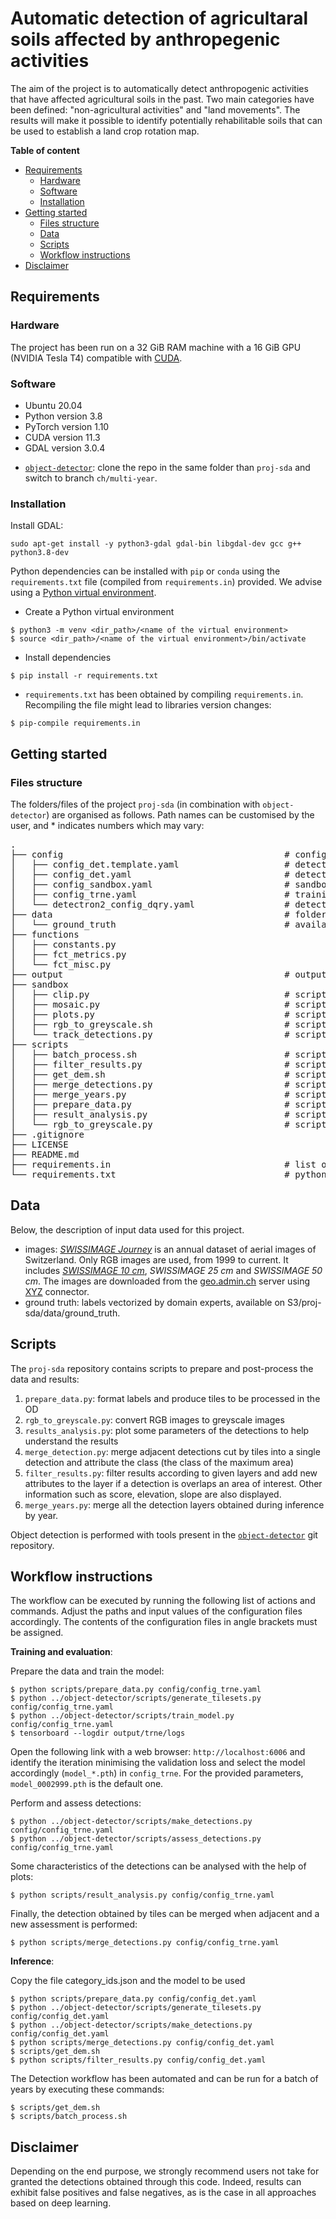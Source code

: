 # Automatic detection of agricultaral soils affected by anthropegenic activities

The aim of the project is to automatically detect anthropogenic activities that have affected agricultural soils in the past. Two main categories have been defined: "non-agricultural activities" and "land movements". The results will make it possible to identify potentially rehabilitable soils that can be used to establish a land crop rotation map. <br>

**Table of content**

- [Requirements](#requirements)
    - [Hardware](#hardware)
    - [Software](#software)
    - [Installation](#installation)
- [Getting started](#getting-started)
    - [Files structure](#files-structure)
    - [Data](#data)
    - [Scripts](#scripts)
    - [Workflow instructions](#workflow-instructions)
- [Disclaimer](#disclaimer)


## Requirements

### Hardware

The project has been run on a 32 GiB RAM machine with a 16 GiB GPU (NVIDIA Tesla T4) compatible with [CUDA](https://detectron2.readthedocs.io/en/latest/tutorials/install.html). 


### Software

- Ubuntu 20.04
- Python version 3.8 
- PyTorch version 1.10
- CUDA version 11.3
- GDAL version 3.0.4
<!-- - `object-detector` version [2.1.0](https://github.com/swiss-territorial-data-lab/object-detector/releases/tag/v.2.1.0)  -->
- [`object-detector`](https://github.com/swiss-territorial-data-lab/object-detector): clone the repo in the same folder than `proj-sda` and switch to branch `ch/multi-year`. 

### Installation

Install GDAL:

```
sudo apt-get install -y python3-gdal gdal-bin libgdal-dev gcc g++ python3.8-dev
```

Python dependencies can be installed with `pip` or `conda` using the `requirements.txt` file (compiled from `requirements.in`) provided. We advise using a [Python virtual environment](https://docs.python.org/3/library/venv.html).

- Create a Python virtual environment
```
$ python3 -m venv <dir_path>/<name of the virtual environment>
$ source <dir_path>/<name of the virtual environment>/bin/activate
```

- Install dependencies
```
$ pip install -r requirements.txt
```

- `requirements.txt` has been obtained by compiling `requirements.in`. Recompiling the file might lead to libraries version changes:
```
$ pip-compile requirements.in
```

## Getting started

### Files structure

The folders/files of the project `proj-sda` (in combination with `object-detector`) are organised as follows. Path names can be customised by the user, and * indicates numbers which may vary:

<pre>.
├── config                                          # configurations files folder
│   ├── config_det.template.yaml                    # detection workflow template
│   ├── config_det.yaml                             # detection workflow
│   ├── config_sandbox.yaml                         # sandbox workflow
│   ├── config_trne.yaml                            # training and evaluation workflow
│   └── detectron2_config_dqry.yaml                 # detectron 2
├── data                                            # folder containing the input data
│   └── ground_truth                                # available on S3/proj-sda/data/ground_truth
├── functions
│   ├── constants.py                  
│   ├── fct_metrics.py                             
│   └── fct_misc.py                                
├── output                                          # outputs folders
├── sandbox
│   ├── clip.py                                     # script clipping detections to the AoI
│   ├── mosaic.py                                   # script doing image mosaic
│   ├── plots.py                                    # script plotting figures
│   ├── rgb_to_greyscale.sh                         # script converting RGB images to greyscale images
│   └── track_detections.py                         # script tracking the detections in multiple years dataset 
├── scripts
│   ├── batch_process.sh                            # script to execute several commands
│   ├── filter_results.py                           # script filtering detections
│   ├── get_dem.sh                                  # script downloading swiss DEM and converting it to EPSG:2056
│   ├── merge_detections.py                         # script merging adjacent detections and attributing class
│   ├── merge_years.py                              # script merging all year detections layers
│   ├── prepare_data.py                             # script preparing data to be processed by the object-detector scripts
│   ├── result_analysis.py                          # script plotting some parameters
│   └── rgb_to_greyscale.py                         # script converting RGB images to greyscale images
├── .gitignore                                      
├── LICENSE
├── README.md                                      
├── requirements.in                                 # list of python libraries required for the project
└── requirements.txt                                # python dependencies compiled from requirements.in file
</pre>


## Data

Below, the description of input data used for this project. 

- images: [_SWISSIMAGE Journey_](https://www.swisstopo.admin.ch/en/maps-data-online/maps-geodata-online/journey-through-time-images.html) is an annual dataset of aerial images of Switzerland. Only RGB images are used, from 1999 to current. It includes [_SWISSIMAGE 10 cm_](https://www.swisstopo.admin.ch/fr/geodata/images/ortho/swissimage10.html), _SWISSIMAGE 25 cm_ and _SWISSIMAGE 50 cm_. The images are downloaded from the [geo.admin.ch](https://www.geo.admin.ch/fr) server using [XYZ](https://developers.planet.com/docs/planetschool/xyz-tiles-and-slippy-maps/) connector. 
- ground truth: labels vectorized by domain experts, available on S3/proj-sda/data/ground_truth.


## Scripts

The `proj-sda` repository contains scripts to prepare and post-process the data and results:

1. `prepare_data.py`: format labels and produce tiles to be processed in the OD 
2. `rgb_to_greyscale.py`: convert RGB images to  greyscale images
3. `results_analysis.py`: plot some parameters of the detections to help understand the results
4. `merge_detection.py`: merge adjacent detections cut by tiles into a single detection and attribute the class (the class of the maximum area)
5. `filter_results.py`: filter results according to given layers and add new attributes to the layer if a detection is overlaps an area of interest. Other information such as score, elevation, slope are also displayed.
6. `merge_years.py`: merge all the detection layers obtained during inference by year.


Object detection is performed with tools present in the [`object-detector`](https://github.com/swiss-territorial-data-lab/object-detector) git repository. 


 ## Workflow instructions

The workflow can be executed by running the following list of actions and commands. Adjust the paths and input values of the configuration files accordingly. The contents of the configuration files in angle brackets must be assigned. 

**Training and evaluation**: 

Prepare the data and train the model:
```
$ python scripts/prepare_data.py config/config_trne.yaml
$ python ../object-detector/scripts/generate_tilesets.py config/config_trne.yaml
$ python ../object-detector/scripts/train_model.py config/config_trne.yaml
$ tensorboard --logdir output/trne/logs
```

Open the following link with a web browser: `http://localhost:6006` and identify the iteration minimising the validation loss and select the model accordingly (`model_*.pth`) in `config_trne`. For the provided parameters, `model_0002999.pth` is the default one.

Perform and assess detections:
```
$ python ../object-detector/scripts/make_detections.py config/config_trne.yaml
$ python ../object-detector/scripts/assess_detections.py config/config_trne.yaml
```

Some characteristics of the detections can be analysed with the help of plots:
```
$ python scripts/result_analysis.py config/config_trne.yaml
```

Finally, the detection obtained by tiles can be merged when adjacent and a new assessment is performed:
```
$ python scripts/merge_detections.py config/config_trne.yaml
```

**Inference**: 

Copy the file category_ids.json and the model to be used
 
```
$ python scripts/prepare_data.py config/config_det.yaml
$ python ../object-detector/scripts/generate_tilesets.py config/config_det.yaml
$ python ../object-detector/scripts/make_detections.py config/config_det.yaml
$ python scripts/merge_detections.py config/config_det.yaml
$ scripts/get_dem.sh
$ python scripts/filter_results.py config/config_det.yaml
```

The Detection workflow has been automated and can be run for a batch of years by executing these commands:
```
$ scripts/get_dem.sh
$ scripts/batch_process.sh
```

## Disclaimer

Depending on the end purpose, we strongly recommend users not take for granted the detections obtained through this code. Indeed, results can exhibit false positives and false negatives, as is the case in all approaches based on deep learning.